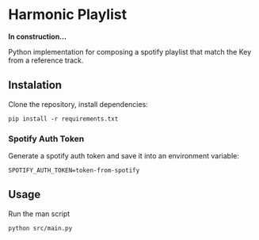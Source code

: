 # Harmonic Playlist
**In construction...**


Python implementation for composing a spotify playlist that match the Key
from a reference track.

## Instalation
Clone the repository, install dependencies:

    pip install -r requirements.txt


### Spotify Auth Token
Generate a spotify auth token and save it into an environment variable:

    SPOTIFY_AUTH_TOKEN=token-from-spotify

## Usage
Run the man script

    python src/main.py

